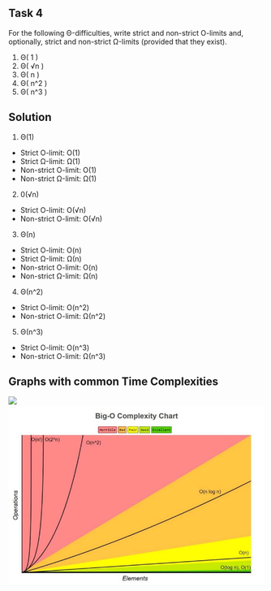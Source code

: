 ## Task 4 ## 
For the following Θ-difficulties, write strict and non-strict O-limits and, optionally, strict and non-strict Ω-limits (provided that they exist).
1. Θ( 1 )
2. Θ( √n )
3. Θ( n )
4. Θ( n^2 )
5. Θ( n^3 )

## Solution ##

1. Θ(1)
- Strict O-limit: O(1)
- Strict Ω-limit: Ω(1)
- Non-strict O-limit: O(1)
- Non-strict Ω-limit: Ω(1)

2. 0(√n)
- Strict O-limit: O(√n)
- Non-strict O-limit: O(√n)

3. Θ(n)
- Strict O-limit: O(n)
- Strict Ω-limit: Ω(n)
- Non-strict O-limit: O(n)
- Non-strict Ω-limit: Ω(n)

4. Θ(n^2)
- Strict O-limit: O(n^2)
- Non-strict O-limit: Ω(n^2)

5. Θ(n^3)
- Strict O-limit: O(n^3)
- Non-strict O-limit: Ω(n^3)

## Graphs with common Time Complexities ##

![](https://upload.wikimedia.org/wikipedia/commons/7/7e/Comparison_computational_complexity.svg)
![img.png](BigO_Complexity_Chart.png)
